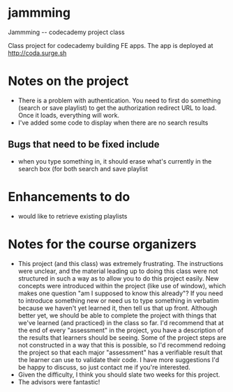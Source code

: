 # jammming
Jammming -- codecademy project class

Class project for codecademy building FE apps.  The app is deployed at http://coda.surge.sh

# Notes on the project
* There is a problem with authentication.  You need to first do something (search or save playlist) to get the authorization 
redirect URL to load.  Once it loads, everything will work.
* I've added some code to display when there are no search results
## Bugs that need to be fixed include
 * when you type something in, it should erase what's currently in the search box (for both search and save playlist

 
# Enhancements to do
* would like to retrieve existing playlists


# Notes for the course organizers
* This project (and this class) was extremely frustrating. The instructions were unclear, and the material leading up
to doing this class were not structured in such a way as to allow you to do this project easily. New concepts were
introduced within the project (like use of window), which makes one question "am I supposed to know this already"?  If you need to
introduce something new or need us to type something in verbatim because we haven't yet learned it, then tell us that up front. Although better yet, we should be able to complete the project with things that we've learned (and practiced) in the class so far.
I'd recommend that at the end of every "assessment" in the project, you have a description of the results that learners should be seeing. Some of the project steps are not constructed in a way that this is possible, so I'd recommend redoing the project so that each major "assessment" has a verifiable result that the learner can use to validate their code.
I have more suggestions I'd be happy to discuss, so just contact me if you're interested.
* Given the difficulty, I think you should slate two weeks for this project.
* The advisors were fantastic!
